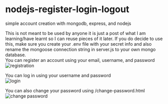 # nodejs-register-login-logout
simple account creation with mongodb, express, and nodejs

This is not meant to be used by anyone it is just a post of what I am learning/have learnt so I can reuse pieces of it later.
If you do decide to use this, make sure you create your .env file with your secret info and also rename the mongoose connection string in server.js to your own mongo database.
<br>
You can register an account using your email, username, and password<br>
![registration](https://user-images.githubusercontent.com/126638533/224505742-25ad11a9-def0-42e0-943b-fcbd36f19ece.png)
<br>


You can log in using your username and password<br>
![login](https://user-images.githubusercontent.com/126638533/224505733-4dab39a0-3974-4e8d-ab6b-15c8e4259bc8.png)
<br>



You can also change your password using  /change-password.html<br>
![change password](https://user-images.githubusercontent.com/126638533/224505729-5f432c1c-50a0-4b0e-abb3-0c0cfd71a584.png)
<br>
